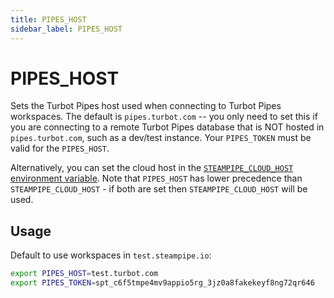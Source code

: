 ```yaml
---
title: PIPES_HOST
sidebar_label: PIPES_HOST
---
```


# PIPES_HOST
Sets the Turbot Pipes host used when connecting to Turbot Pipes workspaces.  The default is `pipes.turbot.com` -- you only need to set this if you are connecting to a remote Turbot Pipes database that is NOT hosted in `pipes.turbot.com`, such as a dev/test instance.  Your `PIPES_TOKEN` must be valid for the `PIPES_HOST`.

Alternatively, you can set the cloud host in the [`STEAMPIPE_CLOUD_HOST` environment variable](/docs/reference/env-vars/steampipe_cloud_host).  Note that `PIPES_HOST` has lower precedence than `STEAMPIPE_CLOUD_HOST` - if both are set then `STEAMPIPE_CLOUD_HOST` will be used.

## Usage 
Default to use workspaces in `test.steampipe.io`:

```bash
export PIPES_HOST=test.turbot.com
export PIPES_TOKEN=spt_c6f5tmpe4mv9appio5rg_3jz0a8fakekeyf8ng72qr646
```